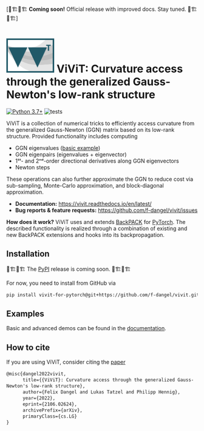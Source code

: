 [👷🏗👷🏗 **Coming soon!** Official release with improved docs. Stay tuned. 👷🏗👷🏗]

# <img alt="ViViT" src="./docs/rtd/assets/vivit_logo.svg" height="90"> ViViT: Curvature access through the generalized Gauss-Newton's low-rank structure

[![Python
3.7+](https://img.shields.io/badge/python-3.7+-blue.svg)](https://www.python.org/downloads/release/python-370/)
![tests](https://github.com/f-dangel/vivit/actions/workflows/test.yaml/badge.svg)

ViViT is a collection of numerical tricks to efficiently access curvature from
the generalized Gauss-Newton (GGN) matrix based on its low-rank structure.
Provided functionality includes computing
- GGN eigenvalues ([basic
  example](https://vivit.readthedocs.io/en/latest/basic_usage/example_eigvalsh.html#computing-ggn-eigenvalues))
- GGN eigenpairs (eigenvalues + eigenvector)
- 1ˢᵗ- and 2ⁿᵈ-order directional derivatives along GGN eigenvectors
- Newton steps

These operations can also further approximate the GGN to reduce cost via
sub-sampling, Monte-Carlo approximation, and block-diagonal approximation.
- **Documentation:** https://vivit.readthedocs.io/en/latest/
- **Bug reports & feature requests:** https://github.com/f-dangel/vivit/issues

**How does it work?** ViViT uses and extends
 [BackPACK](https://github.com/f-dangel/backpack) for
 [PyTorch](https://github.com/pytorch/pytorch). The described functionality is
 realized through a combination of existing and new BackPACK extensions and
 hooks into its backpropagation.

## Installation
👷🏗👷🏗 The [PyPI](https://pypi.org/) release is coming soon. 👷🏗👷🏗

For now, you need to install from GitHub via
```bash
pip install vivit-for-pytorch@git+https://github.com/f-dangel/vivit.git#egg=vivit-for-pytorch
```

## Examples

Basic and advanced demos can be found in the
[documentation](https://vivit.readthedocs.io/en/latest/basic_usage/index.html).

## How to cite
If you are using ViViT, consider citing the [paper](https://arxiv.org/abs/2106.02624)
```
@misc{dangel2022vivit,
      title={{ViViT}: Curvature access through the generalized Gauss-Newton's low-rank structure},
      author={Felix Dangel and Lukas Tatzel and Philipp Hennig},
      year={2022},
      eprint={2106.02624},
      archivePrefix={arXiv},
      primaryClass={cs.LG}
}
```
